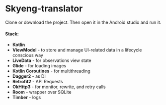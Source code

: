 # Skyeng-translator
Clone or download the project. 
Then open it in the Android studio and run it.   

#### Stack:
- **Kotlin**
- **ViewModel** - to store and manage UI-related data in a lifecycle conscious way
- **LiveData** - for observations view state
- **Glide** - for loading images
- **Kotlin Coroutines** - for multithreading
- **Dagger2** - as DI
- **Retrofit2** - API Requests
- **OkHttp3** - for monitor, rewrite, and retry calls
- **Room** - wrapper over SQLite
- **Timber** - logs
